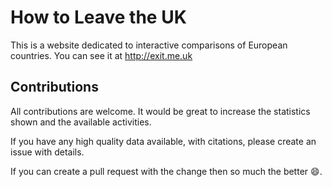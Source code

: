 How to Leave the UK
===================

This is a website dedicated to interactive comparisons of European countries. You can see it at http://exit.me.uk

Contributions
-------------

All contributions are welcome. It would be great to increase the statistics shown and the available activities.

If you have any high quality data available, with citations, please create an issue with details.

If you can create a pull request with the change then so much the better :smile:.
